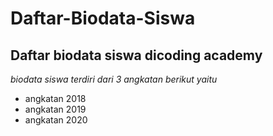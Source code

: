 Daftar-Biodata-Siswa
==
Daftar biodata siswa dicoding academy
--
*biodata siswa terdiri dari 3 angkatan berikut yaitu*
- angkatan 2018
- angkatan 2019
- angkatan 2020
